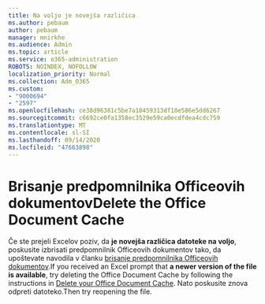 ```yaml
---
title: Na voljo je novejša različica
ms.author: pebaum
author: pebaum
manager: mnirkhe
ms.audience: Admin
ms.topic: article
ms.service: o365-administration
ROBOTS: NOINDEX, NOFOLLOW
localization_priority: Normal
ms.collection: Adm_O365
ms.custom:
- "9000694"
- "2597"
ms.openlocfilehash: ce38d96381c5be7a10459313df18e586e5dd6267
ms.sourcegitcommit: c6692ce0fa1358ec3529e59ca0ecdfdea4cdc759
ms.translationtype: MT
ms.contentlocale: sl-SI
ms.lasthandoff: 09/14/2020
ms.locfileid: "47663898"
---
```

# <a name="delete-the-office-document-cache"></a><span data-ttu-id="8e0c8-102">Brisanje predpomnilnika Officeovih dokumentov</span><span class="sxs-lookup"><span data-stu-id="8e0c8-102">Delete the Office Document Cache</span></span>

<span data-ttu-id="8e0c8-103">Če ste prejeli Excelov poziv, da **je novejša različica datoteke na voljo**, poskusite izbrisati predpomnilnik Officeovih dokumentov tako, da upoštevate navodila v članku [brisanje predpomnilnika Officeovih dokumentov](https://support.office.com/article/b1d3765e-d71b-4bb8-99ca-acd22c42995d).</span><span class="sxs-lookup"><span data-stu-id="8e0c8-103">If you received an Excel prompt that **a newer version of the file is available**, try deleting the Office Document Cache by following the instructions in [Delete your Office Document Cache](https://support.office.com/article/b1d3765e-d71b-4bb8-99ca-acd22c42995d).</span></span> <span data-ttu-id="8e0c8-104">Nato poskusite znova odpreti datoteko.</span><span class="sxs-lookup"><span data-stu-id="8e0c8-104">Then try reopening the file.</span></span>